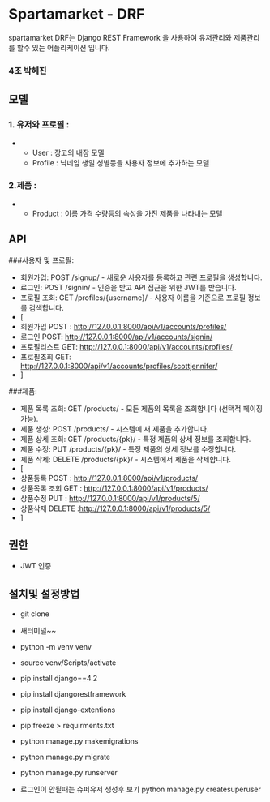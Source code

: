 # Spartamarket - DRF
spartamarket DRF는 Django REST Framework 을 사용하여 유저관리와 제품관리를 할수 있는 어플리케이션 입니다.

### 4조 박혜진


## 모델
### 1. 유저와 프로필 :
* - User : 장고의 내장 모델
  - Profile : 닉네임 생일 성별등을 사용자 정보에 추가하는 모델
### 2.제품 :
* - Product : 이름 가격 수량등의 속성을 가진 제품을 나타내는 모델

## API
###사용자 및 프로필:
* 회원가입: POST /signup/ - 새로운 사용자를 등록하고 관련 프로필을 생성합니다.
* 로그인: POST /signin/ - 인증을 받고 API 접근을 위한 JWT를 받습니다.
* 프로필 조회: GET /profiles/{username}/ - 사용자 이름을 기준으로 프로필 정보를 검색합니다.
* [
* 회원가입 POST : http://127.0.0.1:8000/api/v1/accounts/profiles/
* 로그인 POST: http://127.0.0.1:8000/api/v1/accounts/signin/
* 프로필리스트 GET: http://127.0.0.1:8000/api/v1/accounts/profiles/
* 프로필조회 GET: http://127.0.0.1:8000/api/v1/accounts/profiles/scottjennifer/
* ]

###제품:
* 제품 목록 조회: GET /products/ - 모든 제품의 목록을 조회합니다 (선택적 페이징 가능).
* 제품 생성: POST /products/ - 시스템에 새 제품을 추가합니다.
* 제품 상세 조회: GET /products/{pk}/ - 특정 제품의 상세 정보를 조회합니다.
* 제품 수정: PUT /products/{pk}/ - 특정 제품의 상세 정보를 수정합니다.
* 제품 삭제: DELETE /products/{pk}/ - 시스템에서 제품을 삭제합니다.
* [
* 상품등록 POST : http://127.0.0.1:8000/api/v1/products/ 
* 상품목록 조회 GET : http://127.0.0.1:8000/api/v1/products/ 
* 상품수정 PUT : http://127.0.0.1:8000/api/v1/products/5/
* 상품삭제 DELETE :http://127.0.0.1:8000/api/v1/products/5/
* ]

## 권한
* JWT 인증


## 설치및 설정방법
* git clone
* 새터미널~~
* python -m venv venv
* source venv/Scripts/activate
* pip install django==4.2
* pip install djangorestframework
* pip install django-extentions
* pip freeze > requirments.txt

* python manage.py makemigrations
* python manage.py migrate
* python manage.py runserver

* 로그인이 안될때는 슈퍼유저 생성후 보기  python manage.py createsuperuser


